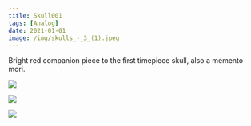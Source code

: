 ```yaml
---
title: Skull001
tags: [Analog]
date: 2021-01-01
image: /img/skulls_-_3_(1).jpeg
---
```


Bright red companion piece to the first timepiece skull, also a memento mori.


![](/img/personal_-_9..jpeg)

![](/img/skulls_-_1_(1).jpeg)

![](/img/personal_-_8..jpeg)
